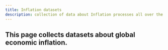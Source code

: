 ```yaml
---
title: Inflation datasets
description: collection of data about Inflation processes all over the world
---
```


## This page collects datasets about global economic inflation.
